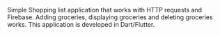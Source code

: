 Simple Shopping list application that works with HTTP requests and Firebase.
Adding groceries, displaying groceries and deleting groceries works.
This application is developed in Dart/Flutter.
